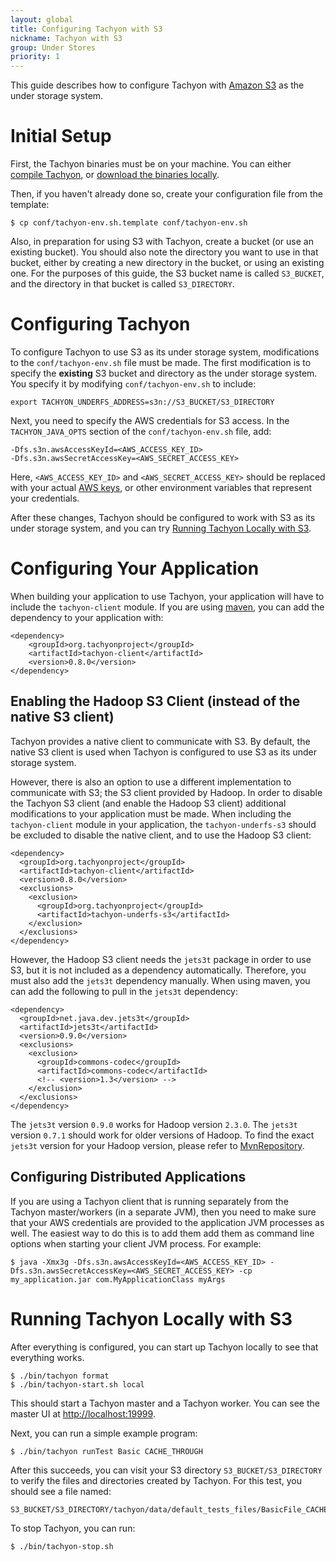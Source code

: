```yaml
---
layout: global
title: Configuring Tachyon with S3
nickname: Tachyon with S3
group: Under Stores
priority: 1
---
```


This guide describes how to configure Tachyon with [Amazon S3](https://aws.amazon.com/s3/) as the under storage system.

# Initial Setup

First, the Tachyon binaries must be on your machine. You can either [compile Tachyon](Building-Tachyon-Master-Branch.html), or [download the binaries locally](Running-Tachyon-Locally.html).

Then, if you haven't already done so, create your configuration file from the template:

    $ cp conf/tachyon-env.sh.template conf/tachyon-env.sh

Also, in preparation for using S3 with Tachyon, create a bucket (or use an existing bucket). You should also note the directory you want to use in that bucket, either by creating a new directory in the bucket, or using an existing one. For the purposes of this guide, the S3 bucket name is called `S3_BUCKET`, and the directory in that bucket is called `S3_DIRECTORY`. 

# Configuring Tachyon

To configure Tachyon to use S3 as its under storage system, modifications to the `conf/tachyon-env.sh` file must be made. The first modification is to specify the **existing** S3 bucket and directory as the under storage system. You specify it by modifying `conf/tachyon-env.sh` to include:

    export TACHYON_UNDERFS_ADDRESS=s3n://S3_BUCKET/S3_DIRECTORY

Next, you need to specify the AWS credentials for S3 access. In the `TACHYON_JAVA_OPTS` section of the `conf/tachyon-env.sh` file, add:

    -Dfs.s3n.awsAccessKeyId=<AWS_ACCESS_KEY_ID>
    -Dfs.s3n.awsSecretAccessKey=<AWS_SECRET_ACCESS_KEY>

Here, `<AWS_ACCESS_KEY_ID>` and `<AWS_SECRET_ACCESS_KEY>` should be replaced with your actual [AWS keys](http://docs.aws.amazon.com/AWSSimpleQueueService/latest/SQSGettingStartedGuide/AWSCredentials.html), or other environment variables that represent your credentials.

After these changes, Tachyon should be configured to work with S3 as its under storage system, and you can try [Running Tachyon Locally with S3](#running-tachyon-locally-with-s3).

# Configuring Your Application

When building your application to use Tachyon, your application will have to include the `tachyon-client` module. If you are using [maven](https://maven.apache.org/), you can add the dependency to your application with:

    <dependency>
	    <groupId>org.tachyonproject</groupId>
	    <artifactId>tachyon-client</artifactId>
	    <version>0.8.0</version>
    </dependency>

## Enabling the Hadoop S3 Client (instead of the native S3 client)

Tachyon provides a native client to communicate with S3. By default, the native S3 client is used when Tachyon is configured to use S3 as its under storage system.

However, there is also an option to use a different implementation to communicate with S3; the S3 client provided by Hadoop. In order to disable the Tachyon S3 client (and enable the Hadoop S3 client) additional modifications to your application must be made. When including the `tachyon-client` module in your application, the `tachyon-underfs-s3` should be excluded to disable the native client, and to use the Hadoop S3 client:

    <dependency>
      <groupId>org.tachyonproject</groupId>
      <artifactId>tachyon-client</artifactId>
      <version>0.8.0</version>
      <exclusions>
        <exclusion>
          <groupId>org.tachyonproject</groupId>
          <artifactId>tachyon-underfs-s3</artifactId>
        </exclusion>
      </exclusions>
    </dependency>

However, the Hadoop S3 client needs the `jets3t` package in order to use S3, but it is not included as a dependency automatically. Therefore, you must also add the `jets3t` dependency manually. When using maven, you can add the following to pull in the `jets3t` dependency:

    <dependency>
      <groupId>net.java.dev.jets3t</groupId>
      <artifactId>jets3t</artifactId>
      <version>0.9.0</version>
      <exclusions>
        <exclusion>
          <groupId>commons-codec</groupId>
          <artifactId>commons-codec</artifactId>
          <!-- <version>1.3</version> -->
        </exclusion>
      </exclusions>
    </dependency>

The `jets3t` version `0.9.0` works for Hadoop version `2.3.0`. The `jets3t` version `0.7.1` should work for older versions of Hadoop. To find the exact `jets3t` version for your Hadoop version, please refer to [MvnRepository](http://mvnrepository.com/).

## Configuring Distributed Applications

If you are using a Tachyon client that is running separately from the Tachyon master/workers (in a separate JVM), then you need to make sure that your AWS credentials are provided to the application JVM processes as well. The easiest way to do this is to add them add them as command line options when starting your client JVM process. For example:

    $ java -Xmx3g -Dfs.s3n.awsAccessKeyId=<AWS_ACCESS_KEY_ID> -Dfs.s3n.awsSecretAccessKey=<AWS_SECRET_ACCESS_KEY> -cp my_application.jar com.MyApplicationClass myArgs

# Running Tachyon Locally with S3

After everything is configured, you can start up Tachyon locally to see that everything works.

    $ ./bin/tachyon format
    $ ./bin/tachyon-start.sh local

This should start a Tachyon master and a Tachyon worker. You can see the master UI at [http://localhost:19999](http://localhost:19999).

Next, you can run a simple example program:

    $ ./bin/tachyon runTest Basic CACHE_THROUGH

After this succeeds, you can visit your S3 directory `S3_BUCKET/S3_DIRECTORY` to verify the files and directories created by Tachyon. For this test, you should see a file named:

    S3_BUCKET/S3_DIRECTORY/tachyon/data/default_tests_files/BasicFile_CACHE_THROUGH

To stop Tachyon, you can run:

    $ ./bin/tachyon-stop.sh
